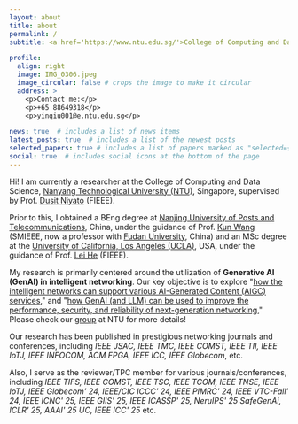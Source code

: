```yaml
---
layout: about
title: about
permalink: /
subtitle: <a href='https://www.ntu.edu.sg/'>College of Computing and Data Science, Nanyang Technological University, Singapore</a>.

profile:
  align: right
  image: IMG_0306.jpeg
  image_circular: false # crops the image to make it circular
  address: >
    <p>Contact me:</p>
    <p>+65 88649318</p>
    <p>yinqiu001@e.ntu.edu.sg</p>

news: true  # includes a list of news items
latest_posts: true  # includes a list of the newest posts
selected_papers: true # includes a list of papers marked as "selected={true}"
social: true  # includes social icons at the bottom of the page
---
```


Hi! I am currently a researcher at the College of Computing and Data Science, [Nanyang Technological University (NTU)](https://www.ntu.edu.sg/), Singapore, supervised by Prof. [Dusit Niyato](https://personal.ntu.edu.sg/dniyato/) (FIEEE).

Prior to this, I obtained a BEng degree at [Nanjing University of Posts and Telecommunications](https://www.njupt.edu.cn/), China, under the guidance of Prof. [Kun Wang](http://eda.ee.ucla.edu/people/kun-wang/index.html) (SMIEEE, now a professor with [Fudan University](https://www.fudan.edu.cn/en/), China) and an MSc degree at the [University of California, Los Angeles (UCLA)](https://www.ucla.edu/), USA, under the guidance of Prof. [Lei He](http://eda.ee.ucla.edu/) (FIEEE).

My research is primarily centered around the utilization of **Generative AI (GenAI) in intelligent networking**. Our key objective is to explore "[how the intelligent networks can support various AI-Generated Content (AIGC) services]()," and "[how GenAI (and LLM) can be used to improve the performance, security, and reliability of next-generation networking.]()" Please check our [group](https://jyc5559.github.io/GAINET.github.io/) at NTU for more details!

Our research has been published in prestigious networking journals and conferences, including *IEEE JSAC, IEEE TMC, IEEE COMST, IEEE TII, IEEE IoTJ, IEEE INFOCOM, ACM FPGA, IEEE ICC, IEEE Globecom*, etc. 

Also, I serve as the reviewer/TPC member for various journals/conferences, including *IEEE TIFS, IEEE COMST, IEEE TSC, IEEE TCOM, IEEE TNSE, IEEE IoTJ, IEEE Globecom' 24, IEEE/CIC ICCC' 24, IEEE PIMRC' 24, IEEE VTC-Fall' 24, IEEE ICNC' 25, IEEE GIIS' 25, IEEE ICASSP' 25, NeruIPS' 25 SafeGenAi, ICLR' 25, AAAI' 25 UC, IEEE ICC' 25* etc.

